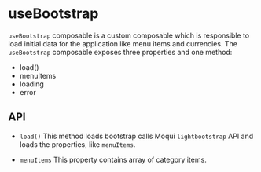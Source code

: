 # useBootstrap

`useBootstrap` composable is a custom composable which is responsible to load initial data for the application like menu items and currencies. The `useBootstrap` composable exposes three properties and one method:
- load()
- menuItems
- loading
- error

## API 

- `load()`
This method loads bootstrap calls Moqui `lightbootstrap` API and loads the properties, like `menuItems`.

- `menuItems`
This property contains array of category items.

